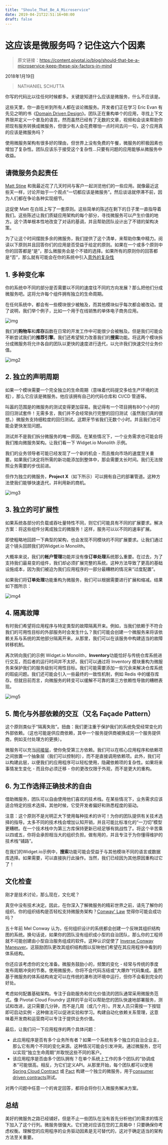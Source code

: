 ```yaml
---
title: "Shoule_That_Be_A_Microservice"
date: 2019-04-21T22:51:16+08:00
draft: false
---
```


# 这应该是微服务吗？记住这六个因素

> 原文链接：https://content.pivotal.io/blog/should-that-be-a-microservice-keep-these-six-factors-in-mind

2018年1月19日
> NATHANIEL SCHUTTA

你写的代码比以往任何时候都多。关键是知道什么应该是微服务，什么不应该是。

这些天里，你一直在听到所有人都在谈论微服务。开发者们正在学习 Eric Evan 有先见之明的书《[Domain Driven Design](https://www.amazon.com/Domain-Driven-Design-Tackling-Complexity-Software/dp/0321125215)》。团队正在重构单个的应用，寻找上下文界限并定义一个普及的语言。然而虽然已经有了无数的文章，视频和会谈来帮助你把现有服务转换成微服务，但很少有人会花费哪怕一点时间去问一句，这个应用真的应该是微服务吗？

使用微服务架构有很多好的理由，但世界上没有免费的午餐，微服务的积极因素也增加了复杂性。团队应该乐于接受这个复杂性...只要有问题的应用能够从微服务中收益。

## 请微服务负起责任

[Matt Stine](https://twitter.com/mstine) 和我最近花了几天时间与客户一起浏览他们的一些应用。就像最近这些天一样，讨论开始于一个观点“一切都应该是微服务”。然后谈话就停滞不前，因为人们都在争论各种实现细节。

这促使 Matt 在白班上写了一套原则。这些简单的陈述在剩下的日子里一直指导着我们。这些陈述让我们质疑应用架构的每个部分，寻找微服务可以产生价值的地方。这个清单根本性地改变了对话的基调，并且帮助团队设计出了不错的架构决策。

为了让这个时间摆脱多余的微服务，我们提供了这个清单，来帮助你集中精力。阅读以下原则并且回答你们的应用是否受益于给定的原则。如果在一个或多个原则中你的回答都是“是”，那么微服务会是个不错的选择。如果所有的原则你的回答都是“否”，那么就有可能会在你的系统中引入[意外的复杂性](https://www.amazon.com/Mythical-Man-Month-Software-Engineering-Anniversary/dp/0201835959)

## 1. 多种变化率

你的系统中不同的部分是否需要以不同的速度往不同的方向发展？那么把他们分成微服务吧。这将允许每个组件拥有独立的生命周期。

在任何系统中，都会有一些模块很少被触及，而其他模块似乎每次都会被改动。提了说明，我们举个例子，比如一个用于在线销售的单体电子商务应用。

![img](https://content.cdntwrk.com/files/aHViPTYzOTc1JmNtZD1pdGVtZWRpdG9yaW1hZ2UmZmlsZW5hbWU9aXRlbWVkaXRvcmltYWdlXzVhNjEzZDRiOGU1ZGMucG5nJnZlcnNpb249MDAwMCZzaWc9MWY0NTVkZmIzOWY3N2E3YTQ5MzhiN2YwYWQxNmI2YzQ%253D)

我们的**购物车**和**库存**函数在日常的开发工作中可能很少会被触及。但是我们可能会不断尝试我们的**推荐引擎**。我们还希望努力改善我们的**搜索**功能。将这两个模块拆分成微服务将允许各自的团队以更快的速度进行迭代，以允许我们快速交付业务价值。

![img2](https://content.cdntwrk.com/files/aHViPTYzOTc1JmNtZD1pdGVtZWRpdG9yaW1hZ2UmZmlsZW5hbWU9aXRlbWVkaXRvcmltYWdlXzVhNjEzZDcxMTcxMWQucG5nJnZlcnNpb249MDAwMCZzaWc9MDA0NGNjYWFhMTU1Yzc4NDBhMGY3YzNjNzI5NDM1YmE%253D)

## 2. 独立的声明周期

如果一个模块需要一个完全独立的生命周期（意味着代码提交多给生产环境的流程），那么它应该是微服务。他应该拥有自己的代码仓库和 CI/CD 管道等。

叫嚣的范围是的微服务的测试变得更加容易。我记得有一个项目拥有80个小时的回归测试套件！无需多言，我们并不会经常执行完整的回归测试（虽然我们真的很想。）微服务支持细粒度的回归测试。这颗牙节省我们无数个小时。并且我们也可能会更快发现问题。

测试并不是我们拆分微服务的唯一原因。在某些情况下，一个业务需求也可能会将我们推向微服务架构。让我们看一下 Widget.io Monolith 示例。

我们的业务领导者可能已经发现了一个新的机会 - 而且推向市场的速度至关重要。如果我们决定将所需的新功能添加到整体中，那会需要太长时间。我们无法按照业务需要的步伐前进。

但作为独立的微服务，**Project X**（如下所示）可以拥有自己的部署管道。这种方法使我们能够快速迭代，并利用新的商机。

![img3](https://content.cdntwrk.com/files/aHViPTYzOTc1JmNtZD1pdGVtZWRpdG9yaW1hZ2UmZmlsZW5hbWU9aXRlbWVkaXRvcmltYWdlXzVhNjEzZDhjOGMwMDkucG5nJnZlcnNpb249MDAwMCZzaWc9MjMzNzk3ZDQ0ZWMxMDAzMmZlMDgwZGY3YjZlM2E1OTI%253D)

## 3. 独立的可扩展性

如果系统各部分的负载或吞吐量特性不同，则它们可能具有不同的扩展要求。解决方案：将这些组件分离成独立的微服务！这样，服务可以以不同的速率扩展。

即使粗略地回顾一下典型的架构，也会发现不同模块的不同扩展要求。让我们通过这个镜头回顾我们的Widget.io Monolith。

大概率来说，我们的**帐户管理**功能并没有像**订单处理**系统那么重要。在过去，为了支持我们最易变的组件，我们却必须扩展完整的系统。这种方法导致了更高的基础设施成本，因为我们被迫为我们应用程序的一部分最糟糕的情况来“过度配置”。

如果我们将**订单处理**功能重构为微服务，我们可以根据需要进行扩展和缩减。结果如下图所示：

![img4](https://content.cdntwrk.com/files/aHViPTYzOTc1JmNtZD1pdGVtZWRpdG9yaW1hZ2UmZmlsZW5hbWU9aXRlbWVkaXRvcmltYWdlXzVhNjEzZGEwYTg1MjcucG5nJnZlcnNpb249MDAwMCZzaWc9MzkyOWE1ZGM2OWZlMjA3MWE5NmQ4YTJjOWE3ZTdiZjM%253D)

## 4. 隔离故障

有时我们希望将应用程序与特定类型的故障隔离开来。例如，当我们依赖于不符合我们的可用性目标的外部服务时会发生什么？我们可能会创建一个微服务来将该依赖关系与系统的其他部分隔离开来。从那里，我们可以在该服务中构建适当的故障转移机制。

再次转向我们的示例 Widget.io Monolith，**Inventory**功能恰好与传统仓库系统进行交互，而后者的运行时间并不太好。我们可以通过将 Inventory 模块重构为微服务来保护我们的服务级别可用性目标。我们可能需要添加一些冗余来解决仓库系统的瑕疵问题。我们还可能会引入一些最终的一致性机制，例如 Redis 中的缓存库存。但就目前而言，向微服务的转变可以缓解不可靠的第三方依赖性导致的糟糕表现。

![img5](https://content.cdntwrk.com/files/aHViPTYzOTc1JmNtZD1pdGVtZWRpdG9yaW1hZ2UmZmlsZW5hbWU9aXRlbWVkaXRvcmltYWdlXzVhNjEzZGIyMGZhN2YucG5nJnZlcnNpb249MDAwMCZzaWc9NGNiNmVkZjc1MmZmY2FmMmJiYWMwODc2YzM2N2Q3MGI%253D)

## 5. 简化与外部依赖的交互（又名 Façade Pattern）

这个原则类似于“隔离失败”。扭曲：我们更注重于保护我们的系统免受经常变化的外部依赖。（这也可能是供应商依赖，其中一个服务提供商被换成另一个服务提供商，例如支付处理方的更换）。

微服务可以充当[间接层](https://www2.dmst.aueb.gr/dds/pubs/inbook/beautiful_code/html/Spi07g.html)，使你免受第三方依赖。我们可以在核心应用程序和依赖项之间放置一个抽象层（我们可以控制的），而不是直接调用依赖项。此外，我们可以构建此层，以便我们的应用程序可以轻松使用，隐藏依赖项的复杂性。如果将来事情发生变化 - 而且你必须迁移 - 你的更改仅限于外观，而不是更大的重构。

## 6. 为工作选择正确技术的自由

借助微服务，团队可以自由使用他们喜欢的技术栈。在某些情况下，业务需求应该适合特定的技术选择。其他时候，它受开发者偏好和熟悉程度的驱动。

注意：这个原则不是光明正大下使用每种技术的许可！为你的团队提供有关技术选择的指导。太多不同的技术栈会增加认知开销，并且可能比标准化的“一刀切”模型更糟糕。在一个技术栈中为第三方库保持更新已经足够有挑战性了。将这个辛苦乘以四或五，你将会承担相当大的组织负担。做有用的，并且专注于为你懂得维护的技术栈“铺路”。

在我们的Widget.io示例中，**搜索**功能可能会受益于与其他模块不同的语言或数据库选择。如果需要，可以直接执行此操作。当然，我们已经因为其他原因重构过它了！

## 文化检查

刚才是技术讨论，那么现在，文化呢？

真空中没有技术决定。因此，在你深入了解微服务的精彩世界之前，请先了解你的组织。你的组织结构是否轻松支持微服务架构？[Conway' Law](http://www.melconway.com/Home/Conways_Law.html) 觉得你可能会成功吗？

五十年前 Mel Conway 认为，任何组织设计的系统都会创建一个反映其组织结构图的系统。换句话说，如果你的团队没有组织成小型的自治团队，那么你的工程师就不可能创建由小型自治服务组成的软件。这种认识促使了 [Inverse Conway Maneuver](https://www.thoughtworks.com/radar/techniques/inverse-conway-maneuver)。这鼓励团队更改其组织结构图以反映他们希望在其应用程序中看到的体系结构。

你还应该考虑你的文化准备。微服务鼓励小的，频繁的变化 - 经常与传统的季度发布周期冲突的节奏。使用微服务，你将不会代码冻结或“大爆炸”代码集成。虽然基于微服务的体系结构肯定可以在传统的瀑布流环境中运行，但你不会看到完全的好处。

考虑如何配置基础架构。专注于自助服务和优化价值流的团队通常采用微服务范式。像 Pivotal Cloud Foundry 这样的平台可以帮助您的团队快速地部署服务，测试和改进，这只需要几分钟，而不是几周（或几个月）。开发人员只需按一下按钮即可启动实例 - 这种做法可以促进实验和学习。构建自动化依赖关系管理，这意味着开发商和运营商可以专注于提供业务价值。

最后，让我们问一下应用程序的两个具体问题：

* 此应用程序是否有多个业务所有者？如果一个系统有多个独立的自治企业主，那么它有两个不同的变化来源。这种情况可能会引发冲突。通过微服务，您可以实现“独立生命周期”并取悦这些不同的客户。
* 该应用程序是否由多个团队拥有？在单个系统上工作的多个团队的“协调成本”可能很高。相反，为它们定义API。从那里开始，每个团队都可以使用 [Spring Cloud Contract](https://cloud.spring.io/spring-cloud-contract) 或 [Pact](https://docs.pact.io/) 构建一个独立的微服务，用于[consumer driven contracts](https://martinfowler.com/articles/consumerDrivenContracts.html)测试。

对两个问题中任意一个的肯定回答，都将会将你引入微服务解决方案。

## 总结

美好的微服务之路已经铺好。但是不止一些团队在没有首先分析他们的需求的情况下加入了这个行列。微服务很强大。它们绝对应该在您的工具箱中！只要确保你考虑权衡。理解您的应用程序的业务驱动因素是无可替代的，这对于确定适当的架构方法至关重要。


